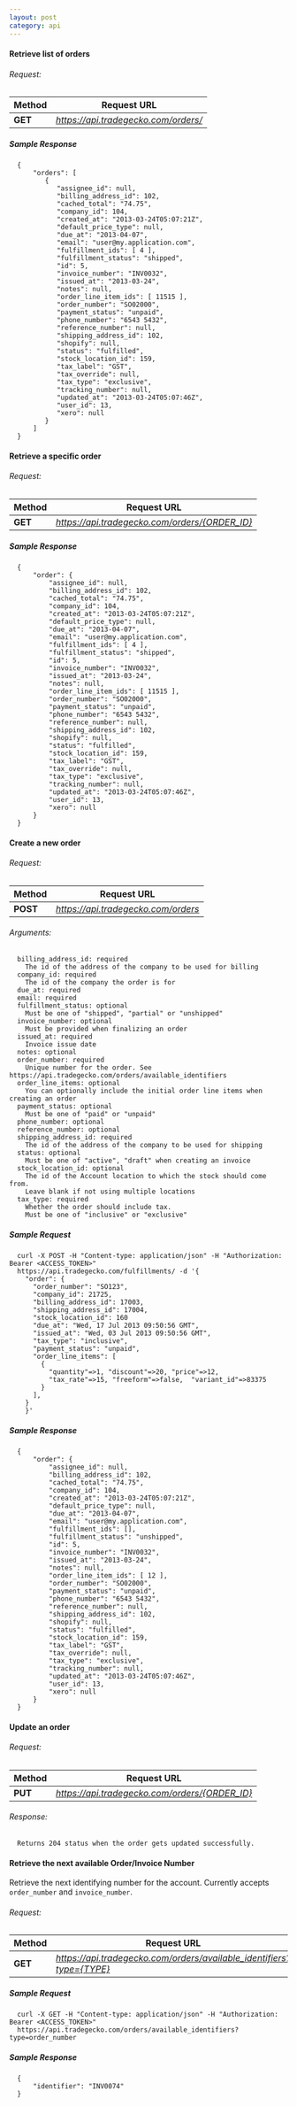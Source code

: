 ```yaml
---
layout: post
category: api
---
```


####   Retrieve list of orders

######     Request:
Method     | Request URL   
-----------| ------------- 
**GET**    | *https://api.tradegecko.com/orders/*

##### Sample Response

      {
          "orders": [
             {
                "assignee_id": null,
                "billing_address_id": 102,
                "cached_total": "74.75",
                "company_id": 104,
                "created_at": "2013-03-24T05:07:21Z",
                "default_price_type": null,
                "due_at": "2013-04-07",
                "email": "user@my.application.com",
                "fulfillment_ids": [ 4 ],
                "fulfillment_status": "shipped",
                "id": 5,
                "invoice_number": "INV0032",
                "issued_at": "2013-03-24",
                "notes": null,
                "order_line_item_ids": [ 11515 ],
                "order_number": "SO02000",
                "payment_status": "unpaid",
                "phone_number": "6543 5432",
                "reference_number": null,
                "shipping_address_id": 102,
                "shopify": null,
                "status": "fulfilled",
                "stock_location_id": 159,
                "tax_label": "GST",
                "tax_override": null,
                "tax_type": "exclusive",
                "tracking_number": null,
                "updated_at": "2013-03-24T05:07:46Z",
                "user_id": 13,
                "xero": null
             }
          ]
      }

####   Retrieve a specific order

######     Request:
Method     | Request URL   
-----------| ------------- 
**GET**    | *https://api.tradegecko.com/orders/{ORDER_ID}*

##### Sample Response

      {
          "order": {
              "assignee_id": null,
              "billing_address_id": 102,
              "cached_total": "74.75",
              "company_id": 104,
              "created_at": "2013-03-24T05:07:21Z",
              "default_price_type": null,
              "due_at": "2013-04-07",
              "email": "user@my.application.com",
              "fulfillment_ids": [ 4 ],
              "fulfillment_status": "shipped",
              "id": 5,
              "invoice_number": "INV0032",
              "issued_at": "2013-03-24",
              "notes": null,
              "order_line_item_ids": [ 11515 ],
              "order_number": "SO02000",
              "payment_status": "unpaid",
              "phone_number": "6543 5432",
              "reference_number": null,
              "shipping_address_id": 102,
              "shopify": null,
              "status": "fulfilled",
              "stock_location_id": 159,
              "tax_label": "GST",
              "tax_override": null,
              "tax_type": "exclusive",
              "tracking_number": null,
              "updated_at": "2013-03-24T05:07:46Z",
              "user_id": 13,
              "xero": null
          }
      }

####   Create a new order

######     Request:
Method     | Request URL   
-----------| ------------- 
**POST**   | *https://api.tradegecko.com/orders*

######     Arguments:
      billing_address_id: required
        The id of the address of the company to be used for billing
      company_id: required
        The id of the company the order is for
      due_at: required
      email: required
      fulfillment_status: optional
        Must be one of "shipped", "partial" or "unshipped"
      invoice_number: optional
        Must be provided when finalizing an order
      issued_at: required
        Invoice issue date
      notes: optional
      order_number: required
        Unique number for the order. See https://api.tradegecko.com/orders/available_identifiers
      order_line_items: optional
        You can optionally include the initial order line items when creating an order
      payment_status: optional
        Must be one of "paid" or "unpaid"
      phone_number: optional
      reference_number: optional
      shipping_address_id: required
        The id of the address of the company to be used for shipping
      status: optional
        Must be one of "active", "draft" when creating an invoice
      stock_location_id: optional
        The id of the Account location to which the stock should come from. 
        Leave blank if not using multiple locations
      tax_type: required
        Whether the order should include tax. 
        Must be one of "inclusive" or "exclusive"

##### Sample Request

      curl -X POST -H "Content-type: application/json" -H "Authorization: Bearer <ACCESS_TOKEN>" 
      https://api.tradegecko.com/fulfillments/ -d '{
        "order": {
          "order_number": "SO123",
          "company_id": 21725,
          "billing_address_id": 17003, 
          "shipping_address_id": 17004, 
          "stock_location_id": 160 
          "due_at": "Wed, 17 Jul 2013 09:50:56 GMT", 
          "issued_at": "Wed, 03 Jul 2013 09:50:56 GMT", 
          "tax_type": "inclusive", 
          "payment_status": "unpaid", 
          "order_line_items": [
            { 
              "quantity"=>1, "discount"=>20, "price"=>12, 
              "tax_rate"=>15, "freeform"=>false,  "variant_id"=>83375
            }
          ],
        }
        }'

##### Sample Response

      {
          "order": {
              "assignee_id": null,
              "billing_address_id": 102,
              "cached_total": "74.75",
              "company_id": 104,
              "created_at": "2013-03-24T05:07:21Z",
              "default_price_type": null,
              "due_at": "2013-04-07",
              "email": "user@my.application.com",
              "fulfillment_ids": [],
              "fulfillment_status": "unshipped",
              "id": 5,
              "invoice_number": "INV0032",
              "issued_at": "2013-03-24",
              "notes": null,
              "order_line_item_ids": [ 12 ],
              "order_number": "SO02000",
              "payment_status": "unpaid",
              "phone_number": "6543 5432",
              "reference_number": null,
              "shipping_address_id": 102,
              "shopify": null,
              "status": "fulfilled",
              "stock_location_id": 159,
              "tax_label": "GST",
              "tax_override": null,
              "tax_type": "exclusive",
              "tracking_number": null,
              "updated_at": "2013-03-24T05:07:46Z",
              "user_id": 13,
              "xero": null
          }
      }

####   Update an order

######     Request:
Method     | Request URL   
-----------| ------------- 
**PUT**    | *https://api.tradegecko.com/orders/{ORDER_ID}*

###### Response:
      Returns 204 status when the order gets updated successfully. 

####   Retrieve the next available Order/Invoice Number
Retrieve the next identifying number for the account. Currently accepts `order_number` and `invoice_number`.

######     Request:
Method     | Request URL   
-----------| ------------- 
**GET**    | *https://api.tradegecko.com/orders/available_identifiers?type={TYPE}*

##### Sample Request

      curl -X GET -H "Content-type: application/json" -H "Authorization: Bearer <ACCESS_TOKEN>" 
      https://api.tradegecko.com/orders/available_identifiers?type=order_number

##### Sample Response

      {
          "identifier": "INV0074"
      }